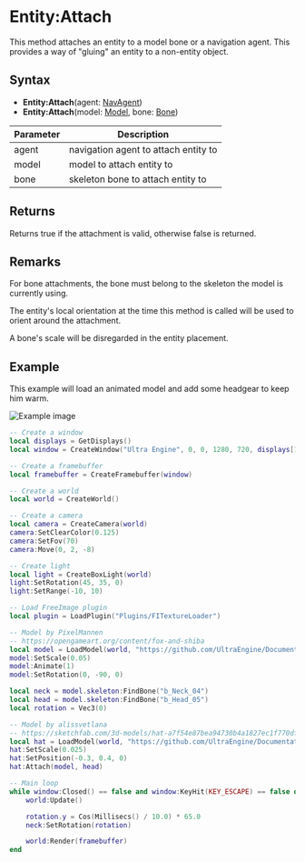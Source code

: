 # Entity:Attach

This method attaches an entity to a model bone or a navigation agent. This provides a way of "gluing" an entity to a non-entity object.

## Syntax

- **Entity:Attach**(agent: [NavAgent](NavAgent))
- **Entity:Attach**(model: [Model](Model), bone: [Bone](Bone))

| Parameter | Description |
| --- | --- |
| agent | navigation agent to attach entity to |
| model | model to attach entity to |
| bone | skeleton bone to attach entity to |

## Returns

Returns true if the attachment is valid, otherwise false is returned.

## Remarks

For bone attachments, the bone must belong to the skeleton the model is currently using.

The entity's local orientation at the time this method is called will be used to orient around the attachment.

A bone's scale will be disregarded in the entity placement.

## Example

This example will load an animated model and add some headgear to keep him warm.

![Example image](https://raw.githubusercontent.com/UltraEngine/Documentation/master/Images/entity_attach.jpg)

```lua
-- Create a window
local displays = GetDisplays()
local window = CreateWindow("Ultra Engine", 0, 0, 1280, 720, displays[1], WINDOW_CENTER | WINDOW_TITLEBAR)

-- Create a framebuffer
local framebuffer = CreateFramebuffer(window)

-- Create a world
local world = CreateWorld()

-- Create a camera
local camera = CreateCamera(world)
camera:SetClearColor(0.125)
camera:SetFov(70)
camera:Move(0, 2, -8)

-- Create light
local light = CreateBoxLight(world)
light:SetRotation(45, 35, 0)
light:SetRange(-10, 10)

-- Load FreeImage plugin
local plugin = LoadPlugin("Plugins/FITextureLoader")

-- Model by PixelMannen
-- https://opengameart.org/content/fox-and-shiba
local model = LoadModel(world, "https://github.com/UltraEngine/Documentation/raw/master/Assets/Models/Characters/Fox.glb")
model:SetScale(0.05)
model:Animate(1)
model:SetRotation(0, -90, 0)

local neck = model.skeleton:FindBone("b_Neck_04")
local head = model.skeleton:FindBone("b_Head_05")
local rotation = Vec3(0)

-- Model by alissvetlana
-- https://sketchfab.com/3d-models/hat-a7f54e87bea94730b4a1827ec1f770df
local hat = LoadModel(world, "https://github.com/UltraEngine/Documentation/raw/master/Assets/Models/Characters/hat.glb")
hat:SetScale(0.025)
hat:SetPosition(-0.3, 0.4, 0)
hat:Attach(model, head)

-- Main loop
while window:Closed() == false and window:KeyHit(KEY_ESCAPE) == false do
    world:Update()

    rotation.y = Cos(Millisecs() / 10.0) * 65.0
    neck:SetRotation(rotation)

    world:Render(framebuffer)
end
```
